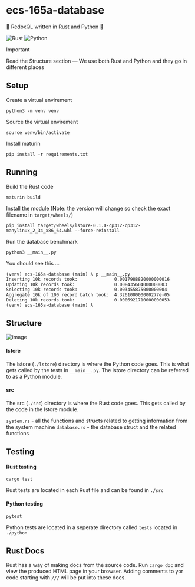 # ecs-165a-database
🦀 RedoxQL written in Rust and Python 🚀

![Rust](https://img.shields.io/badge/Rust-1A5D8A?style=for-the-badge&logo=rust&logoColor=white)
![Python](https://img.shields.io/badge/Python-3776AB?style=for-the-badge&logo=python&logoColor=white)

> [!IMPORTANT]
> Read the Structure section — We use both Rust and Python and they go in different places

## Setup
Create a virtual envirement
```
python3 -m venv venv
```

Source the virtual envirement
```
source venv/bin/activate
```

Install maturin
```
pip install -r requirements.txt
```

## Running
Build the Rust code
```
maturin build
```

Install the module (Note: the version will change so check the exact filename in `target/wheels/`)
```
pip install target/wheels/lstore-0.1.0-cp312-cp312-manylinux_2_34_x86_64.whl --force-reinstall
```

Run the database benchmark
```
python3 __main__.py
```

You should see this ...
```
(venv) ecs-165a-database (main) λ p __main__.py
Inserting 10k records took:  			 0.0017988820000000016
Updating 10k records took:  			 0.008435604000000003
Selecting 10k records took:  			 0.003455875000000004
Aggregate 10k of 100 record batch took:	 4.326100000000277e-05
Deleting 10k records took:  			 0.0006921710000000053
(venv) ecs-165a-database (main) λ
```

## Structure

![image](https://github.com/user-attachments/assets/4bc1e607-9b01-4992-a853-4a7636ba6196)

#### lstore
The lstore (`./lstore`) directory is where the Python code goes. This is what gets called by the tests in `__main__.py`. The lstore directory can be referred to as a Python module.

#### src
The src (`./src`) directory is where the Rust code goes. This gets called by the code in the lstore module.

`system.rs` - all the functions and structs related to getting information from the system machine
`database.rs` - the database struct and the related functions

## Testing

#### Rust testing
```
cargo test
```

Rust tests are located in each Rust file and can be found in `./src`

#### Python testing
```
pytest
```

Python tests are located in a seperate directory called `tests` located in `./python`

## Rust Docs

Rust has a way of making docs from the source code. Run `cargo doc` and view the produced HTML page in your browser. Adding comments to yor code starting with `///` will be put into these docs. 
